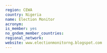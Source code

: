```yaml
---
region: CEWA
country: Nigeria
name: Election Monitor
acronym: 
is_member: yes
no_gndem_member_countries: 
regional_network: 
website: www.electionmonitorng.blogspot.com
---
```

